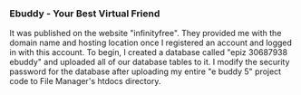 ### Ebuddy - Your Best Virtual Friend

It was published on the website "infinityfree". They provided me with the domain name and hosting location once I registered an account and logged in with this account. To begin, I created a database called "epiz 30687938 ebuddy" and uploaded all of our database tables to it. I modify the security password for the database after uploading my entire "e buddy 5" project code to File Manager's htdocs directory. 

